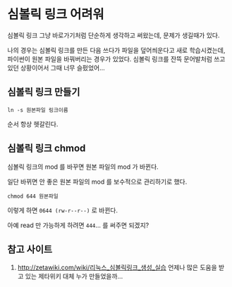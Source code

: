 # 심볼릭 링크 어려워

심볼릭 링크 그냥 바로가기처럼 단순하게 생각하고 써왔는데, 문제가 생길때가 있다.

나의 경우는 심볼릭 링크를 만든 다음 쓰다가 파일을 덮어씌운다고 새로 학습시켰는데, 파이썬이 원본 파일을 바꿔버리는 경우가 있었다. 심볼릭 링크를 잔뜩 문어발처럼 쓰고 있던 상황이어서 그때 너무 슬펐었어...

## 심볼릭 링크 만들기
```
ln -s 원본파일 링크이름
```
순서 항상 헷갈린다.

## 심볼릭 링크 chmod
심볼릭 링크의 mod 를 바꾸면 원본 파일의 mod 가 바뀐다.

일단 바뀌면 안 좋은 원본 파일의 mod 를 보수적으로 관리하기로 했다.

```
chmod 644 원본파일
```
이렇게 하면 `0644 (rw-r--r--)` 로 바뀐다. 

아예 read 만 가능하게 하려면 `444`... 를 써주면 되겠지?


## 참고 사이트
1. http://zetawiki.com/wiki/리눅스_심볼릭링크_생성_실습 언제나 많은 도움을 받고 있는 제타위키 대체 누가 만들었을까...
